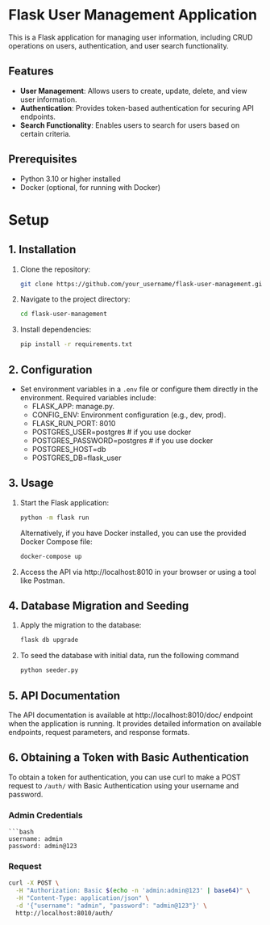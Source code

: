 # Flask User Management Application

This is a Flask application for managing user information, including CRUD operations on users, authentication, and user search functionality.

## Features

- **User Management**: Allows users to create, update, delete, and view user information.
- **Authentication**: Provides token-based authentication for securing API endpoints.
- **Search Functionality**: Enables users to search for users based on certain criteria.

## Prerequisites

- Python 3.10 or higher installed
- Docker (optional, for running with Docker)

# Setup

## 1. Installation

1. Clone the repository:

   ```bash
   git clone https://github.com/your_username/flask-user-management.git

2. Navigate to the project directory:
    ```bash
    cd flask-user-management
3. Install dependencies:
    ```bash
    pip install -r requirements.txt

## 2. Configuration

- Set environment variables in a `.env` file or configure them directly in the environment. Required variables include:
    - FLASK_APP: manage.py.
    - CONFIG_ENV: Environment configuration (e.g., dev, prod).
    - FLASK_RUN_PORT: 8010
    - POSTGRES_USER=postgres # if you use docker
    - POSTGRES_PASSWORD=postgres # if you use docker
    - POSTGRES_HOST=db
    - POSTGRES_DB=flask_user
   
## 3. Usage

1. Start the Flask application:
    ```bash
    python -m flask run
   ```
    Alternatively, if you have Docker installed, you can use the provided Docker Compose file:
    ```bash
    docker-compose up
2. Access the API via http://localhost:8010 in your browser or using a tool like Postman.

## 4. Database Migration and Seeding

1. Apply the migration to the database:
    ```bash
   flask db upgrade
2. To seed the database with initial data, run the following command
    ```bash
   python seeder.py

## 5. API Documentation

The API documentation is available at http://localhost:8010/doc/ endpoint when the application is running. It provides detailed information on available endpoints, request parameters, and response formats.

## 6. Obtaining a Token with Basic Authentication

To obtain a token for authentication, you can use curl to make a POST request to `/auth/` with Basic Authentication using your username and password.

### Admin Credentials
    ```bash
    username: admin
    password: admin@123

### Request

```bash
curl -X POST \
  -H "Authorization: Basic $(echo -n 'admin:admin@123' | base64)" \
  -H "Content-Type: application/json" \
  -d '{"username": "admin", "password": "admin@123"}' \
  http://localhost:8010/auth/
